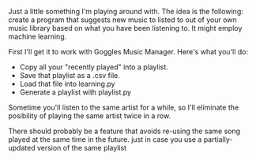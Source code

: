 Just a little something I'm playing around with.
The idea is the following: create a program that suggests new music to listed to out of your own music library based on what you have been listening to.
It might employ machine learning.

First I'll get it to work with Goggles Music Manager.
Here's what you'll do:

* Copy all your "recently played" into a playlist.
* Save that playlist as a .csv file.
* Load that file into learning.py
* Generate a playlist with playlist.py

Sometime you'll listen to the same artist for a while, so I'll eliminate the posibility of playing the same artist twice in a row.

There should probably be a feature that avoids re-using the same song played at the same time in the future.  just in case you use a partially-updated version of the same playlist